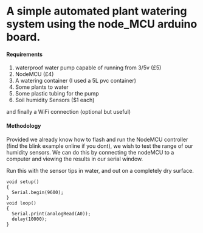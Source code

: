 # A simple automated plant watering system using the node_MCU arduino board. 

#### Requirements
1. waterproof water pump capable of running from 3/5v (£5)
2. NodeMCU (£4)
3. A watering container (I used a 5L pvc container)
4. Some plants to water
5. Some plastic tubing for the pump
6. Soil humidity Sensors ($1 each)

and finally a WiFi connection (optional but useful)

#### Methodology
Provided we already know how to flash and run the NodeMCU controller (find the blink example online if you dont), we wish to test the range of our humidity sensors. 
We can do this by connecting the nodeMCU to a computer and viewing the results in our serial window. 


Run this with the sensor tips in water, and out on a completely dry surface. 

```arduino
void setup()
{  
  Serial.begin(9600);
}
void loop()
{
  Serial.print(analogRead(A0));
  delay(10000);
}

```
